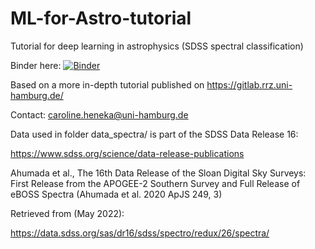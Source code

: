 # ML-for-Astro-tutorial
Tutorial for deep learning in astrophysics (SDSS spectral classification)

Binder here:
[![Binder](https://mybinder.org/badge_logo.svg)](https://mybinder.org/v2/gh/csheneka/ML-for-Astro-tutorial/HEAD)

Based on a more in-depth tutorial published on https://gitlab.rrz.uni-hamburg.de/

Contact: caroline.heneka@uni-hamburg.de

Data used in folder data_spectra/ is part of the SDSS Data Release 16:

https://www.sdss.org/science/data-release-publications 

Ahumada et al., The 16th Data Release of the Sloan Digital Sky Surveys: First Release from the APOGEE-2 Southern Survey and Full Release of eBOSS Spectra (Ahumada et al. 2020 ApJS 249, 3)

Retrieved from (May 2022): 

https://data.sdss.org/sas/dr16/sdss/spectro/redux/26/spectra/

